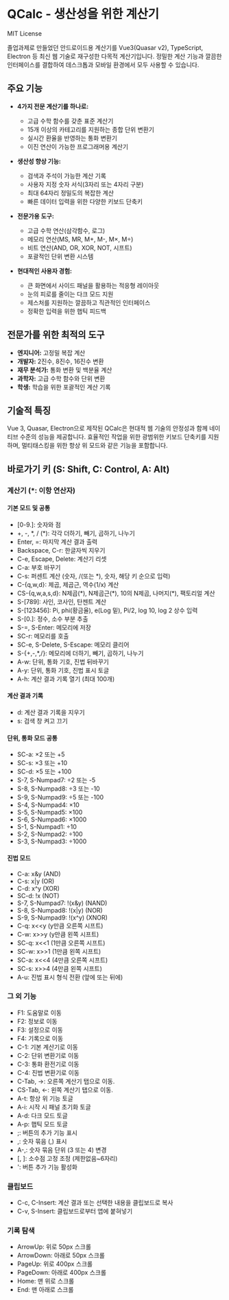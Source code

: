# QCalc - 생산성을 위한 계산기

MIT License

졸업과제로 만들었던 안드로이드용 계산기를 Vue3(Quasar v2), TypeScript, Electron 등 최신 웹 기술로 재구성한 다목적 계산기입니다. 정밀한 계산 기능과 깔끔한 인터페이스를 결합하여 데스크톱과 모바일 환경에서 모두 사용할 수 있습니다.

## 주요 기능

- **4가지 전문 계산기를 하나로:**

  - 고급 수학 함수를 갖춘 표준 계산기
  - 15개 이상의 카테고리를 지원하는 종합 단위 변환기
  - 실시간 환율을 반영하는 통화 변환기
  - 이진 연산이 가능한 프로그래머용 계산기

- **생산성 향상 기능:**

  - 검색과 주석이 가능한 계산 기록
  - 사용자 지정 숫자 서식(3자리 또는 4자리 구분)
  - 최대 64자리 정밀도의 복잡한 계산
  - 빠른 데이터 입력을 위한 다양한 키보드 단축키

- **전문가용 도구:**

  - 고급 수학 연산(삼각함수, 로그)
  - 메모리 연산(MS, MR, M+, M-, M×, M÷)
  - 비트 연산(AND, OR, XOR, NOT, 시프트)
  - 포괄적인 단위 변환 시스템

- **현대적인 사용자 경험:**
  - 큰 화면에서 사이드 패널을 활용하는 적응형 레이아웃
  - 눈의 피로를 줄이는 다크 모드 지원
  - 제스처를 지원하는 깔끔하고 직관적인 인터페이스
  - 정확한 입력을 위한 햅틱 피드백

## 전문가를 위한 최적의 도구

- **엔지니어:** 고정밀 복잡 계산
- **개발자:** 2진수, 8진수, 16진수 변환
- **재무 분석가:** 통화 변환 및 백분율 계산
- **과학자:** 고급 수학 함수와 단위 변환
- **학생:** 학습을 위한 포괄적인 계산 기록

## 기술적 특징

Vue 3, Quasar, Electron으로 제작된 QCalc은 현대적 웹 기술의 안정성과 함께 네이티브 수준의 성능을 제공합니다. 효율적인 작업을 위한 광범위한 키보드 단축키를 지원하며, 멀티태스킹을 위한 항상 위 모드와 같은 기능을 포함합니다.

## 바로가기 키 (S: Shift, C: Control, A: Alt)

### 계산기 (\*: 이항 연산자)

#### 기본 모드 및 공통

- [0-9\.]: 숫자와 점
- +, -, \*, / (\*): 각각 더하기, 빼기, 곱하기, 나누기
- Enter, =: 마지막 계산 결과 출력
- Backspace, C-r: 한글자씩 지우기
- C-e, Escape, Delete: 계산기 리셋
- C-a: 부호 바꾸기
- C-s: 퍼센트 계산 (숫자, /(또는 \*), 숫자, 해당 키 순으로 입력)
- C-{q,w,d}: 제곱, 제곱근, 역수(1/x) 계산
- CS-{q,w,a,s,d}: N제곱(\*), N제곱근(\*), 10의 N제곱, 나머지(\*), 팩토리얼 계산
- S-[789]: 사인, 코사인, 탄젠트 계산
- S-[123456]: Pi, phi(황금율), e(Log 밑), Pi/2, log 10, log 2 상수 입력
- S-[0\.]: 정수, 소수 부분 추출
- S-=, S-Enter: 메모리에 저장
- SC-r: 메모리를 호출
- SC-e, S-Delete, S-Escape: 메모리 클리어
- S-{+,-,\*,/}: 메모리에 더하기, 빼기, 곱하기, 나누기
- A-w: 단위, 통화 기호, 진법 뒤바꾸기
- A-y: 단위, 통화 기호, 진법 표시 토글
- A-h: 계산 결과 기록 열기 (최대 100개)

#### 계산 결과 기록

- d: 계산 결과 기록을 지우기
- s: 검색 창 켜고 끄기

#### 단위, 통화 모드 공통

- SC-a: ×2 또는 +5
- SC-s: ×3 또는 +10
- SC-d: ×5 또는 +100
- S-7, S-Numpad7: ÷2 또는 -5
- S-8, S-Numpad8: ÷3 또는 -10
- S-9, S-Numpad9: ÷5 또는 -100
- S-4, S-Numpad4: ×10
- S-5, S-Numpad5: ×100
- S-6, S-Numpad6: ×1000
- S-1, S-Numpad1: ÷10
- S-2, S-Numpad2: ÷100
- S-3, S-Numpad3: ÷1000

#### 진법 모드

- C-a: x&y (AND)
- C-s: x|y (OR)
- C-d: x^y (XOR)
- SC-d: !x (NOT)
- S-7, S-Numpad7: !(x&y) (NAND)
- S-8, S-Numpad8: !(x|y) (NOR)
- S-9, S-Numpad9: !(x^y) (XNOR)
- C-q: x<<y (y만큼 오른쪽 시프트)
- C-w: x>>y (y만큼 왼쪽 시프트)
- SC-q: x<<1 (1만큼 오른쪽 시프트)
- SC-w: x>>1 (1만큼 왼쪽 시프트)
- SC-a: x<<4 (4만큼 오른쪽 시프트)
- SC-s: x>>4 (4만큼 왼쪽 시프트)
- A-u: 진법 표시 형식 전환 (앞에 또는 뒤에)

### 그 외 기능

- F1: 도움말로 이동
- F2: 정보로 이동
- F3: 설정으로 이동
- F4: 기록으로 이동
- C-1: 기본 계산기로 이동
- C-2: 단위 변환기로 이동
- C-3: 통화 환전기로 이동
- C-4: 진법 변환기로 이동
- C-Tab, ->: 오른쪽 계산기 탭으로 이동.
- CS-Tab, <-: 왼쪽 계산기 탭으로 이동.
- A-t: 항상 위 기능 토글
- A-i: 시작 시 패널 초기화 토글
- A-d: 다크 모드 토글
- A-p: 햅틱 모드 토글
- ;: 버튼의 추가 기능 표시
- ,: 숫자 묶음 (,) 표시
- A-,: 숫자 묶음 단위 (3 또는 4) 변경
- [, ]: 소수점 고정 조정 (제한없음~6자리)
- ': 버튼 추가 기능 활성화

### 클립보드

- C-c, C-Insert: 계산 결과 또는 선택한 내용을 클립보드로 복사
- C-v, S-Insert: 클립보드로부터 앱에 붙혀넣기

### 기록 탐색

- ArrowUp: 위로 50px 스크롤
- ArrowDown: 아래로 50px 스크롤
- PageUp: 위로 400px 스크롤
- PageDown: 아래로 400px 스크롤
- Home: 맨 위로 스크롤
- End: 맨 아래로 스크롤
